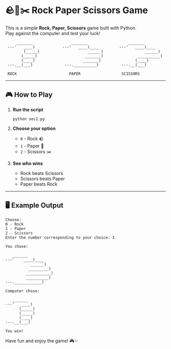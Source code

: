 # 🪨📄✂️ Rock Paper Scissors Game

This is a simple **Rock, Paper, Scissors** game built with Python.  
Play against the computer and test your luck!






        
         _______                 _______                  _______
     ---'   ____)            ---'   ____)____         ---'   ____)____
            (_____)                     ______)                  ______)
           (_____)                     _______)               __________)
           (____)                     _______)               (____)
     ---.__(___)              ---.__________)          ---.__(___)

     ROCK                       PAPER                  SCISSORS








---

## 🎮 How to Play

1. **Run the script**

   ```
   python sec2.py
   ```

2. **Choose your option**
   - `0` - Rock 🪨
   - `1` - Paper 📄
   - `2` - Scissors ✂️

3. **See who wins**
   - Rock beats Scissors
   - Scissors beats Paper
   - Paper beats Rock

---

## 🖥️ Example Output

```
Choose:
0 - Rock
1 - Paper
2 - Scissors
Enter the number corresponding to your choice: 1

You chose:

   _______
---'    ____)____
           ______)
          _________)
         ___________)
         __________)
---.____________)

Computer chose:

   _______
---'   ____)
      (_____)
      (_____)
      (____)
---.__(___)

You win!
```
Have fun and enjoy the game! 🎮✨
